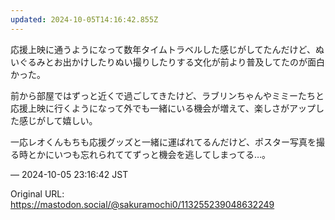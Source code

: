 ```yaml
---
updated: 2024-10-05T14:16:42.855Z
---
```


<p>応援上映に通うようになって数年タイムトラベルした感じがしてたんだけど、ぬいぐるみとお出かけしたりぬい撮りしたりする文化が前より普及してたのが面白かった。</p><p>前から部屋ではずっと近くで過ごしてきたけど、ラブリンちゃんやミミーたちと応援上映に行くようになって外でも一緒にいる機会が増えて、楽しさがアップした感じがして嬉しい。</p><p>一応レオくんもちも応援グッズと一緒に運ばれてるんだけど、ポスター写真を撮る時とかにいつも忘れられててずっと機会を逃してしまってる…。</p>

&mdash; 2024-10-05 23:16:42 JST

Original URL: https://mastodon.social/@sakuramochi0/113255239048632249
